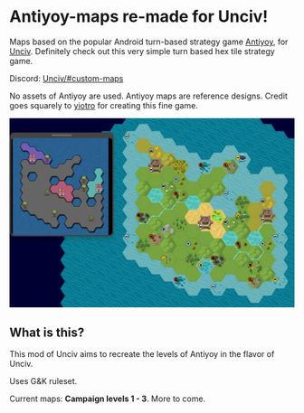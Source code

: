 # Antiyoy-maps re-made for Unciv!

Maps based on the popular Android turn-based strategy game [Antiyoy](https://play.google.com/store/apps/details?id=yio.tro.antiyoy.android), for [Unciv](https://play.google.com/store/apps/details?id=com.unciv.app). Definitely check out this very simple turn based hex tile strategy game.

Discord: [Unciv/#custom-maps](https://discord.com/channels/586194543280390151/1020315309783138324/threads/1108871215818481755)

No assets of Antiyoy are used. Antiyoy maps are reference designs. Credit goes squarely to [yiotro](https://github.com/yiotro/Antiyoy) for creating this fine game.

![](/preview/Antiyoy%20Lv01.jpg)

## What is this?
This mod of Unciv aims to recreate the levels of Antiyoy in the flavor of Unciv.

Uses G&K ruleset.

Current maps: **Campaign levels 1 - 3**. More to come. 
